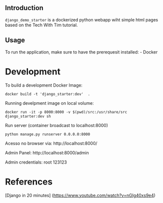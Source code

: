 ## Introduction
 `django_demo_starter` is a dockerized python webapp wiht simple html pages based on the Tech With Tim tutorial. 
 
## Usage 
 To run the application, make sure to have the prerequesit installed: 
    - Docker    
 
# Development

 To build a development Docker Image:
```
docker build -t 'django_starter:dev'  .   
```

 Running develpment image on local volume: 
```
docker run -it -p 8000:8000 -v $(pwd)/src:/usr/share/src django_starter:dev sh
```

Run server (container broadcast to localhost:8000)
```
python manage.py runserver 0.0.0.0:8000
```
Acesso no browser via: http://localhost:8000/

Admin Panel: http://localhost:8000/admin

Admin credentials: root 123123

# References 

 [Django in 20 minutes] (https://www.youtube.com/watch?v=nGIg40xs9e4)
